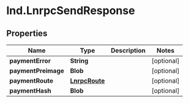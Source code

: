 # lnd.LnrpcSendResponse

## Properties

Name | Type | Description | Notes
------------ | ------------- | ------------- | -------------
**paymentError** | **String** |  | [optional] 
**paymentPreimage** | **Blob** |  | [optional] 
**paymentRoute** | [**LnrpcRoute**](LnrpcRoute.md) |  | [optional] 
**paymentHash** | **Blob** |  | [optional] 


